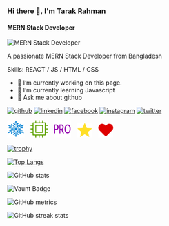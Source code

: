 ### Hi there 👋, I'm Tarak Rahman
#### MERN Stack Developer
![MERN Stack Developer](https://scontent.fdac31-1.fna.fbcdn.net/v/t39.30808-6/571263651_1523213145761402_1829100203464402092_n.jpg?_nc_cat=106&ccb=1-7&_nc_sid=127cfc&_nc_eui2=AeHYRxq_b_GjgBYwotXE7I40l2VxuDvVm-eXZXG4O9Wb50FSrsB4cl66fKg_LQPqGdOkkD9xSswKU-D724F8t1zT&_nc_ohc=OwZKcAbl03AQ7kNvwECYmV4&_nc_oc=AdlN_odS35T3gKsY36jT8552247s0n_I-i3GYuagSukF7feztwfdVC1GtKzEaNsFQ8A&_nc_zt=23&_nc_ht=scontent.fdac31-1.fna&_nc_gid=th6c4iciGjpDE6QL8E2Z1Q&oh=00_AfeLsFLpXkVinQcNcEwVLzvqz2RZjR_cAXPFFbGN9CQLSg&oe=6904074D)

A passionate MERN Stack Developer from Bangladesh

Skills:  REACT / JS / HTML / CSS

- 🔭 I’m currently working on this page. 
- 🌱 I’m currently learning Javascript 
- 💬 Ask me about github 


[<img src='https://cdn.jsdelivr.net/npm/simple-icons@3.0.1/icons/github.svg' alt='github' height='40'>](https://github.com/Tarak95)  [<img src='https://cdn.jsdelivr.net/npm/simple-icons@3.0.1/icons/linkedin.svg' alt='linkedin' height='40'>](https://www.linkedin.com/in/Tarak/)  [<img src='https://cdn.jsdelivr.net/npm/simple-icons@3.0.1/icons/facebook.svg' alt='facebook' height='40'>](https://www.facebook.com/Tarak)  [<img src='https://cdn.jsdelivr.net/npm/simple-icons@3.0.1/icons/instagram.svg' alt='instagram' height='40'>](https://www.instagram.com/Tarak/)  [<img src='https://cdn.jsdelivr.net/npm/simple-icons@3.0.1/icons/twitter.svg' alt='twitter' height='40'>](https://twitter.com/Tarak)  

<a href='https://archiveprogram.github.com/'><img src='https://raw.githubusercontent.com/acervenky/animated-github-badges/master/assets/acbadge.gif' width='40' height='40'></a> <a href='https://docs.github.com/en/developers'><img src='https://raw.githubusercontent.com/acervenky/animated-github-badges/master/assets/devbadge.gif' width='40' height='40'></a> <a href='https://github.com/pricing'><img src='https://raw.githubusercontent.com/acervenky/animated-github-badges/master/assets/pro.gif' width='40' height='40'></a> <a href='https://stars.github.com/'><img src='https://raw.githubusercontent.com/acervenky/animated-github-badges/master/assets/starbadge.gif' width='35' height='35'></a> <a href='https://docs.github.com/en/github/supporting-the-open-source-community-with-github-sponsors'><img src='https://raw.githubusercontent.com/acervenky/animated-github-badges/master/assets/sponsorbadge.gif' width='35' height='35'></a> 

[![trophy](https://github-profile-trophy.vercel.app/?username=Tarak95)](https://github.com/ryo-ma/github-profile-trophy)

[![Top Langs](https://github-readme-stats.vercel.app/api/top-langs/?username=Tarak95)](https://github.com/anuraghazra/github-readme-stats)

![GitHub stats](https://github-readme-stats.vercel.app/api?username=Tarak95&show_icons=true&count_private=true)  

![Vaunt Badge](https://api.vaunt.dev/v1/github/entities/Tarak95/contributions?format=svg&private=true)  

![GitHub metrics](https://metrics.lecoq.io/Tarak95)  

![GitHub streak stats](https://streak-stats.demolab.com/?user=Tarak95)  

